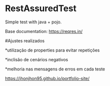 # RestAssuredTest
Simple test with java + pojo.

Base documentation: https://reqres.in/

#Ajustes realizados

*utilização de properties para evitar repetições

*inclisão de cenários negatívos

*melhoria nas mensagens de erros em cada teste

https://jhonjhon95.github.io/portfolio-site/
